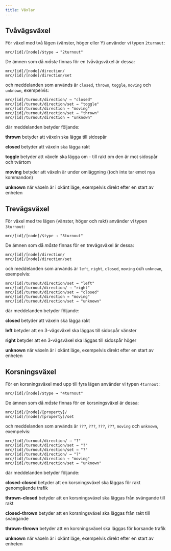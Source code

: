 ```yaml
---
title: Växlar
---
```


## Tvåvägsväxel
För växel med två lägen (vänster, höger eller Y) använder vi typen `2turnout`:

```
mrc/[id]/[node]/$type → "2turnout"
```

De ämnen som då _måste_ finnas för en tvåvägsväxel är dessa:

```
mrc/[id]/[node]/direction/
mrc/[id]/[node]/direction/set
```

och meddelanden som används är `closed`, `thrown`, `toggle`, `moving` och `unknown`, exempelvis:

```
mrc/[id]/turnout/direction/ → "closed"
mrc/[id]/turnout/direction/set → "toggle"
mrc/[id]/turnout/direction → "moving"
mrc/[id]/turnout/direction/set → "thrown"
mrc/[id]/turnout/direction → "unknown"
```
där meddelanden betyder följande:

**thrown** betyder att växeln ska lägga till sidospår

**closed** betyder att växeln ska lägga rakt

**toggle** betyder att växeln ska lägga om - till rakt om den är mot sidospår och tvärtom

**moving** betyder att växeln är under omläggning ()och inte tar emot nya kommandon)

**unknown** när växeln är i okänt läge, exempelvis direkt efter en start av enheten


## Trevägsväxel
För växel med tre lägen (vänster, höger och rakt) använder vi typen `3turnout`:

```
mrc/[id]/[node]/$type → "3turnout"
```

De ämnen som då _måste_ finnas för en trevägsväxel är dessa:

```
mrc/[id]/[node]/direction/
mrc/[id]/[node]/direction/set
```

och meddelanden som används är `left`, `right`, `closed`, `moving` och `unknown`, exempelvis:

```
mrc/[id]/turnout/direction/set → "left"
mrc/[id]/turnout/direction/ → "right"
mrc/[id]/turnout/direction/set → "closed"
mrc/[id]/turnout/direction → "moving"
mrc/[id]/turnout/direction/set → "unknown"
```
där meddelanden betyder följande:

**closed** betyder att växeln ska lägga rakt

**left** betyder att en 3-vägsväxel ska läggas till sidospår vänster

**right** betyder att en 3-vägsväxel ska läggas till sidospår höger

**unknown** när växeln är i okänt läge, exempelvis direkt efter en start av enheten


## Korsningsväxel
För en korsningsväxel med upp till fyra lägen använder vi typen `4turnout`:

```
mrc/[id]/[node]/$type → "4turnout"
```

De ämnen som då _måste_ finnas för en korsningsväxel är dessa:

```
mrc/[id]/[node]/[property]/
mrc/[id]/[node]/[property]/set
```

och meddelanden som används är `???`, `???`, `???`, `???`, `moving` och `unknown`, exempelvis:

```
mrc/[id]/turnout/direction/ → "?"
mrc/[id]/turnout/direction/set → "?"
mrc/[id]/turnout/direction/set → "?"
mrc/[id]/turnout/direction/ → "?"
mrc/[id]/turnout/direction → "moving"
mrc/[id]/turnout/direction/set → "unknown"
```
där meddelanden betyder följande:

**closed-closed** betyder att en korsningsväxel ska läggas för rakt genomgående trafik

**thrown-closed** betyder att en korsningsväxel ska läggas från svängande till rakt

**closed-thrown** betyder att en korsningsväxel ska läggas från rakt till svängande

**thrown-thrown** betyder att en korsningsväxel ska läggas för korsande trafik

**unknown** när växeln är i okänt läge, exempelvis direkt efter en start av enheten
